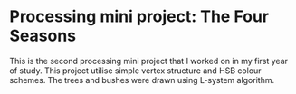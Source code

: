 # Processing mini project: The Four Seasons
This is the second processing mini project that I worked on in my first year of study. This project utilise simple vertex structure and HSB colour schemes.
The trees and bushes were drawn using L-system algorithm.
